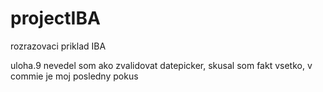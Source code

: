 # projectIBA
rozrazovaci priklad IBA

uloha.9 nevedel som ako zvalidovat datepicker, skusal som fakt vsetko, v commie je moj posledny pokus
